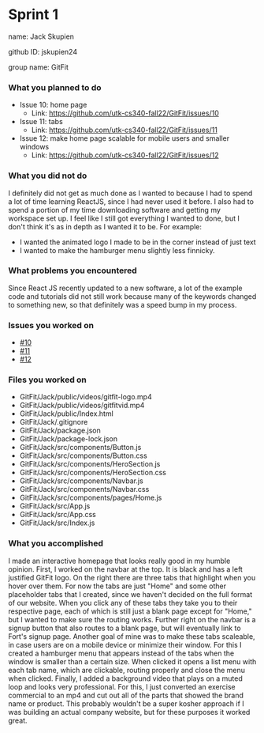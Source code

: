 # Sprint 1
name: Jack Skupien

github ID: jskupien24

group name: GitFit

### What you planned to do

* Issue 10: home page
    * Link: https://github.com/utk-cs340-fall22/GitFit/issues/10
* Issue 11: tabs
    * Link: https://github.com/utk-cs340-fall22/GitFit/issues/11
* Issue 12: make home page scalable for mobile users and smaller windows
    * Link: https://github.com/utk-cs340-fall22/GitFit/issues/12

### What you did not do

I definitely did not get as much done as I wanted to because I had to spend a lot of time learning ReactJS, since I had never used it before. I also had to spend a portion of my time downloading software and getting my workspace set up. I feel like I still got everything I wanted to done, but I don't think it's as in depth as I wanted it to be. For example:
* I wanted the animated logo I made to be in the corner instead of just text
* I wanted to make the hamburger menu slightly less finnicky. 

### What problems you encountered

Since React JS recently updated to a new software, a lot of the example code and tutorials did not still work because many of the keywords changed to something new, so that definitely was a speed bump in my process.

### Issues you worked on

* [#10](https://github.com/utk-cs340-fall22/GitFit/issues/10)
* [#11](https://github.com/utk-cs340-fall22/GitFit/issues/11)
* [#12](https://github.com/utk-cs340-fall22/GitFit/issues/12)

### Files you worked on

* GitFit/Jack/public/videos/gitfit-logo.mp4
* GitFit/Jack/public/videos/gitfitvid.mp4
* GitFit/Jack/public/Index.html
* GitFit/Jack/.gitignore
* GitFit/Jack/package.json
* GitFit/Jack/package-lock.json
* GitFit/Jack/src/components/Button.js
* GitFit/Jack/src/components/Button.css
* GitFit/Jack/src/components/HeroSection.js
* GitFit/Jack/src/components/HeroSection.css
* GitFit/Jack/src/components/Navbar.js
* GitFit/Jack/src/components/Navbar.css
* GitFit/Jack/src/components/pages/Home.js
* GitFit/Jack/src/App.js
* GitFit/Jack/src/App.css
* GitFit/Jack/src/Index.js

### What you accomplished

I made an interactive homepage that looks really good in my humble opinion. First, I worked on the navbar at the top. It is black and has a left justified GitFit logo. On the right there are three tabs that highlight when you hover over them. For now the tabs are just "Home" and some other placeholder tabs that I created, since we haven't decided on the full format of our website. When you click any of these tabs they take you to their respective page, each of which is still just a blank page except for "Home," but I wanted to make sure the routing works. Further right on the navbar is a signup button that also routes to a blank page, but will eventually link to Fort's signup page. Another goal of mine was to make these tabs scaleable, in case users are on a mobile device or minimize their window. For this I created a hamburger menu that appears instead of the tabs when the window is smaller than a certain size. When clicked it opens a list menu with each tab name, which are clickable, routing properly and close the menu when clicked. Finally, I added a background video that plays on a muted loop and looks very professional. For this, I just converted an exercise commercial to an mp4 and cut out all of the parts that showed the brand name or product. This probably wouldn't be a super kosher approach if I was building an actual company website, but for these purposes it worked great.